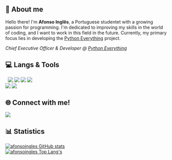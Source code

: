 ## 👋 About me
Hello there! I'm **Afonso Inglês**, a Portuguese studentet with a growing passion for programming. I'm dedicated to improving my skills in the world of coding, and I want to work in this field in the future. Currently, my primary focus lies in developing the [Python Everything](https://pythoneverything.com) project.

*Chief Executive Officer & Developer @ [Python Everything](https://pythoneverything.com/)*


## 💻 Langs & Tools
<p>
    &nbsp
    <img src="https://img.shields.io/badge/JavaScript-F7DF1E?style=for-the-badge&logo=javascript&logoColor=black" />
    <img src="https://img.shields.io/badge/TypeScript-3178C6?style=for-the-badge&logo=typescript&logoColor=white" />
    <img src="https://img.shields.io/badge/HTML-E34F26?style=for-the-badge&logo=html5&logoColor=white" />
    <img src="https://img.shields.io/badge/CSS-1572B6?style=for-the-badge&logo=css3&logoColor=white" />
    <br />
    <img src="https://img.shields.io/badge/CSS-1572B6?style=for-the-badge&logo=css3&logoColor=white" />
    <img src="https://img.shields.io/badge/Mongo_DB-darkgreen?style=for-the-badge&logo=mongodb&logoColor=white" />   
    
  
</p>

## 🌐 Connect with me!
<p>
    <a href="mailto:afonsorodriguesingles@gmail.com"><img src="https://img.shields.io/badge/Email-FFFFFF?style=for-the-badge&logo=mail&logoColor=white" /></a>
    
</p>


## 📊 Statistics
[![afonsoingles GitHub stats](https://github-readme-stats.vercel.app/api?username=afonsoingles&show_icons=true&count_private=true&include_all_commits=true&theme=github_dark&hide_border=true)](https://github.com/afonsoingles)
<br />
[![afonsoingles Top Lang's](https://github-readme-stats.vercel.app/api/top-langs/?username=afonsoingles&layout=compact&show_icons=true&theme=github_dark&hide_border=true)](https://github.com/afonsoingles)
